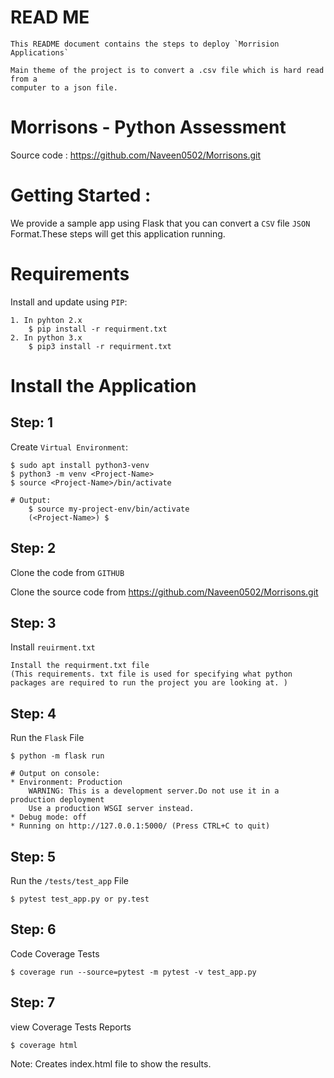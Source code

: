 # READ ME
    This README document contains the steps to deploy `Morrision Applications`

    Main theme of the project is to convert a .csv file which is hard read from a 
    computer to a json file.

# Morrisons - Python Assessment

Source code : https://github.com/Naveen0502/Morrisons.git

# Getting Started :
We provide a sample app using Flask that you can convert a `CSV` file `JSON` Format.These steps will get this application running.

# Requirements

Install and update using `PIP`:

    1. In pyhton 2.x
        $ pip install -r requirment.txt
    2. In python 3.x
        $ pip3 install -r requirment.txt

# Install the Application

## Step: 1
Create `Virtual Environment`:

    $ sudo apt install python3-venv
    $ python3 -m venv <Project-Name>
    $ source <Project-Name>/bin/activate

    # Output:
        $ source my-project-env/bin/activate
        (<Project-Name>) $

## Step: 2
Clone the code from `GITHUB`

Clone the source code from https://github.com/Naveen0502/Morrisons.git

## Step: 3
Install `reuirment.txt`

    Install the requirment.txt file
    (This requirements. txt file is used for specifying what python packages are required to run the project you are looking at. )

## Step: 4
Run the `Flask` File

    $ python -m flask run

    # Output on console:
    * Environment: Production 
        WARNING: This is a development server.Do not use it in a production deployment
        Use a production WSGI server instead.
    * Debug mode: off 
    * Running on http://127.0.0.1:5000/ (Press CTRL+C to quit)

## Step: 5
Run the `/tests/test_app` File

    $ pytest test_app.py or py.test
    
## Step: 6
Code Coverage Tests

    $ coverage run --source=pytest -m pytest -v test_app.py
    
 ## Step: 7
view Coverage Tests Reports

    $ coverage html
    
  Note: Creates index.html file to show the results.

